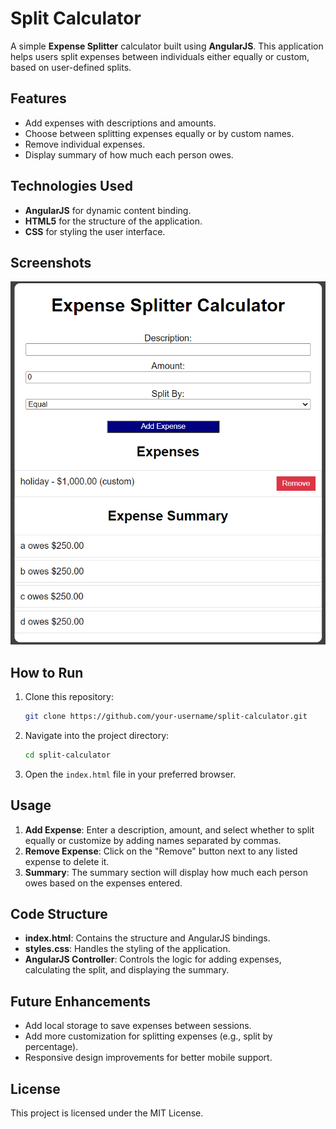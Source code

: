 # Split Calculator
A simple **Expense Splitter** calculator built using **AngularJS**. This application helps users split expenses between individuals either equally or custom, based on user-defined splits.

## Features
- Add expenses with descriptions and amounts.
- Choose between splitting expenses equally or by custom names.
- Remove individual expenses.
- Display summary of how much each person owes.

## Technologies Used
- **AngularJS** for dynamic content binding.
- **HTML5** for the structure of the application.
- **CSS** for styling the user interface.

## Screenshots
![Homepage](screenshort/homepage.png)

## How to Run

1. Clone this repository:

    ```bash
    git clone https://github.com/your-username/split-calculator.git
    ```

2. Navigate into the project directory:

    ```bash
    cd split-calculator
    ```

3. Open the `index.html` file in your preferred browser.

## Usage

1. **Add Expense**: Enter a description, amount, and select whether to split equally or customize by adding names separated by commas.
2. **Remove Expense**: Click on the "Remove" button next to any listed expense to delete it.
3. **Summary**: The summary section will display how much each person owes based on the expenses entered.

## Code Structure

- **index.html**: Contains the structure and AngularJS bindings.
- **styles.css**: Handles the styling of the application.
- **AngularJS Controller**: Controls the logic for adding expenses, calculating the split, and displaying the summary.

## Future Enhancements

- Add local storage to save expenses between sessions.
- Add more customization for splitting expenses (e.g., split by percentage).
- Responsive design improvements for better mobile support.

## License

This project is licensed under the MIT License.
